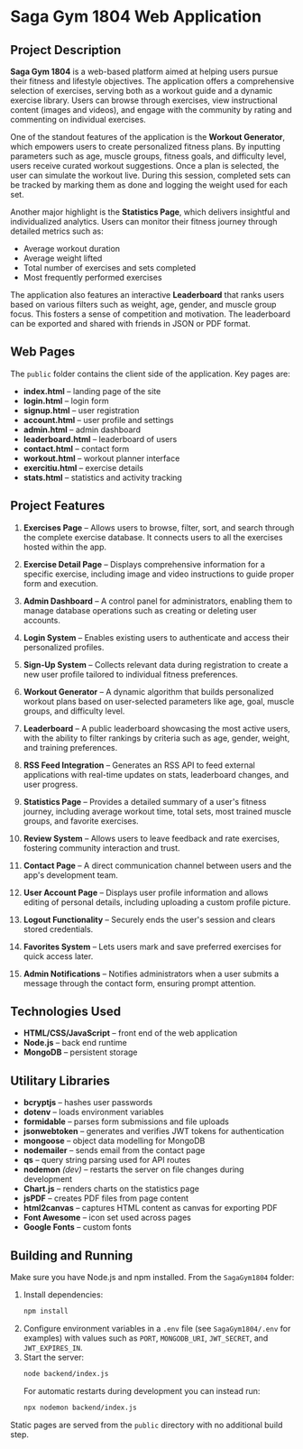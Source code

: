 

# Saga Gym 1804 Web Application

## Project Description

**Saga Gym 1804** is a web-based platform aimed at helping users pursue their fitness and lifestyle objectives. The application offers a comprehensive selection of exercises, serving both as a workout guide and a dynamic exercise library. Users can browse through exercises, view instructional content (images and videos), and engage with the community by rating and commenting on individual exercises.

One of the standout features of the application is the **Workout Generator**, which empowers users to create personalized fitness plans. By inputting parameters such as age, muscle groups, fitness goals, and difficulty level, users receive curated workout suggestions. Once a plan is selected, the user can simulate the workout live. During this session, completed sets can be tracked by marking them as done and logging the weight used for each set.

Another major highlight is the **Statistics Page**, which delivers insightful and individualized analytics. Users can monitor their fitness journey through detailed metrics such as:
- Average workout duration  
- Average weight lifted  
- Total number of exercises and sets completed  
- Most frequently performed exercises  

The application also features an interactive **Leaderboard** that ranks users based on various filters such as weight, age, gender, and muscle group focus. This fosters a sense of competition and motivation. The leaderboard can be exported and shared with friends in JSON or PDF format.

## Web Pages
The `public` folder contains the client side of the application. Key pages are:

- **index.html** – landing page of the site
- **login.html** – login form
- **signup.html** – user registration
- **account.html** – user profile and settings
- **admin.html** – admin dashboard
- **leaderboard.html** – leaderboard of users
- **contact.html** – contact form
- **workout.html** – workout planner interface
- **exercitiu.html** – exercise details
- **stats.html** – statistics and activity tracking


## Project Features

1. **Exercises Page** – Allows users to browse, filter, sort, and search through the complete exercise database. It connects users to all the exercises hosted within the app.

2. **Exercise Detail Page** – Displays comprehensive information for a specific exercise, including image and video instructions to guide proper form and execution.

3. **Admin Dashboard** – A control panel for administrators, enabling them to manage database operations such as creating or deleting user accounts.

4. **Login System** – Enables existing users to authenticate and access their personalized profiles.

5. **Sign-Up System** – Collects relevant data during registration to create a new user profile tailored to individual fitness preferences.

6. **Workout Generator** – A dynamic algorithm that builds personalized workout plans based on user-selected parameters like age, goal, muscle groups, and difficulty level.

7. **Leaderboard** – A public leaderboard showcasing the most active users, with the ability to filter rankings by criteria such as age, gender, weight, and training preferences.

8. **RSS Feed Integration** – Generates an RSS API to feed external applications with real-time updates on stats, leaderboard changes, and user progress.

9. **Statistics Page** – Provides a detailed summary of a user's fitness journey, including average workout time, total sets, most trained muscle groups, and favorite exercises.

10. **Review System** – Allows users to leave feedback and rate exercises, fostering community interaction and trust.

11. **Contact Page** – A direct communication channel between users and the app's development team.

12. **User Account Page** – Displays user profile information and allows editing of personal details, including uploading a custom profile picture.

13. **Logout Functionality** – Securely ends the user's session and clears stored credentials.

14. **Favorites System** – Lets users mark and save preferred exercises for quick access later.

15. **Admin Notifications** – Notifies administrators when a user submits a message through the contact form, ensuring prompt attention.

## Technologies Used
- **HTML/CSS/JavaScript** – front end of the web application
- **Node.js** – back end runtime
- **MongoDB** – persistent storage

## Utilitary Libraries
- **bcryptjs** – hashes user passwords
- **dotenv** – loads environment variables
- **formidable** – parses form submissions and file uploads
- **jsonwebtoken** – generates and verifies JWT tokens for authentication
- **mongoose** – object data modelling for MongoDB
- **nodemailer** – sends email from the contact page
- **qs** – query string parsing used for API routes
- **nodemon** *(dev)* – restarts the server on file changes during development
- **Chart.js** – renders charts on the statistics page
- **jsPDF** – creates PDF files from page content
- **html2canvas** – captures HTML content as canvas for exporting PDF
- **Font Awesome** – icon set used across pages
- **Google Fonts** – custom fonts

## Building and Running
Make sure you have Node.js and npm installed. From the `SagaGym1804` folder:

1. Install dependencies:
   ```bash
   npm install
   ```
2. Configure environment variables in a `.env` file (see `SagaGym1804/.env` for examples) with values such as `PORT`, `MONGODB_URI`, `JWT_SECRET`, and `JWT_EXPIRES_IN`.
3. Start the server:
   ```bash
   node backend/index.js
   ```
   For automatic restarts during development you can instead run:
   ```bash
   npx nodemon backend/index.js
   ```

Static pages are served from the `public` directory with no additional build step.
